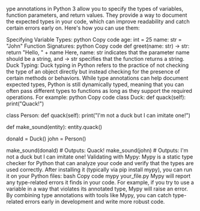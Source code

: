 ype annotations in Python 3 allow you to specify the types of variables, function parameters, and return values. They provide a way to document the expected types in your code, which can improve readability and catch certain errors early on. Here's how you can use them:

Specifying Variable Types:
python
Copy code
age: int = 25
name: str = "John"
Function Signatures:
python
Copy code
def greet(name: str) -> str:
    return "Hello, " + name
Here, name: str indicates that the parameter name should be a string, and -> str specifies that the function returns a string.
Duck Typing:
Duck typing in Python refers to the practice of not checking the type of an object directly but instead checking for the presence of certain methods or behaviors. While type annotations can help document expected types, Python is still dynamically typed, meaning that you can often pass different types to functions as long as they support the required operations. For example:
python
Copy code
class Duck:
    def quack(self):
        print("Quack!")

class Person:
    def quack(self):
        print("I'm not a duck but I can imitate one!")

def make_sound(entity):
    entity.quack()

donald = Duck()
john = Person()

make_sound(donald)  # Outputs: Quack!
make_sound(john)    # Outputs: I'm not a duck but I can imitate one!
Validating with Mypy:
Mypy is a static type checker for Python that can analyze your code and verify that the types are used correctly. After installing it (typically via pip install mypy), you can run it on your Python files:
bash
Copy code
mypy your_file.py
Mypy will report any type-related errors it finds in your code. For example, if you try to use a variable in a way that violates its annotated type, Mypy will raise an error.
By combining type annotations with tools like Mypy, you can catch type-related errors early in development and write more robust code.
